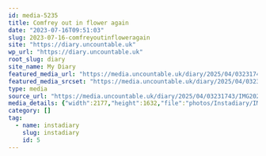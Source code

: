 ```yaml
---
id: media-5235
title: Comfrey out in flower again
date: "2023-07-16T09:51:03"
slug: 2023-07-16-comfreyoutinfloweragain
site: "https://diary.uncountable.uk"
wp_url: "https://diary.uncountable.uk"
root_slug: diary
site_name: My Diary
featured_media_url: "https://media.uncountable.uk/diary/2025/04/03231743/IMG20230716105103.webp"
featured_media_srcset: "https://media.uncountable.uk/diary/2025/04/03231743/IMG20230716105103-300x225.webp 300w, https://media.uncountable.uk/diary/2025/04/03231743/IMG20230716105103-1024x768.webp 1024w, https://media.uncountable.uk/diary/2025/04/03231743/IMG20230716105103-150x150.webp 150w, https://media.uncountable.uk/diary/2025/04/03231743/IMG20230716105103-640x480.webp 640w, https://media.uncountable.uk/diary/2025/04/03231743/IMG20230716105103.webp 2177w"
type: media
source_url: "https://media.uncountable.uk/diary/2025/04/03231743/IMG20230716105103.webp"
media_details: {"width":2177,"height":1632,"file":"photos/Instadiary/IMG20230716105103.webp","filesize":167000,"sizes":{"medium":{"file":"IMG20230716105103-300x225.webp","width":300,"height":225,"filesize":25280,"mime_type":"image/webp","source_url":"https://media.uncountable.uk/diary/2025/04/03231743/IMG20230716105103-300x225.webp"},"large":{"file":"IMG20230716105103-1024x768.webp","width":1024,"height":768,"filesize":142406,"mime_type":"image/webp","source_url":"https://media.uncountable.uk/diary/2025/04/03231743/IMG20230716105103-1024x768.webp"},"thumbnail":{"file":"IMG20230716105103-150x150.webp","width":150,"height":150,"filesize":9818,"mime_type":"image/webp","source_url":"https://media.uncountable.uk/diary/2025/04/03231743/IMG20230716105103-150x150.webp"},"mobwidth":{"file":"IMG20230716105103-640x480.webp","width":640,"height":480,"filesize":79780,"mime_type":"image/webp","source_url":"https://media.uncountable.uk/diary/2025/04/03231743/IMG20230716105103-640x480.webp"},"full":{"file":"IMG20230716105103.webp","width":2177,"height":1632,"mime_type":"image/webp","source_url":"https://media.uncountable.uk/diary/2025/04/03231743/IMG20230716105103.webp"}},"image_meta":{"aperture":"0","credit":"","camera":"","caption":"","created_timestamp":"0","copyright":"","focal_length":"0","iso":"0","shutter_speed":"0","title":"","orientation":"0","keywords":[]}}
category: []
tag:
  - name: instadiary
    slug: instadiary
    id: 5
---
```


